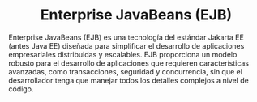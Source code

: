 <h1 align="center">Enterprise JavaBeans (EJB)</h1>
<p>Enterprise JavaBeans (EJB) es una tecnología del estándar Jakarta EE (antes Java EE) diseñada para simplificar el desarrollo de aplicaciones empresariales distribuidas y escalables. EJB proporciona un modelo robusto para el desarrollo de aplicaciones que requieren características avanzadas, como transacciones, seguridad y concurrencia, sin que el desarrollador tenga que manejar todos los detalles complejos a nivel de código.</p>
